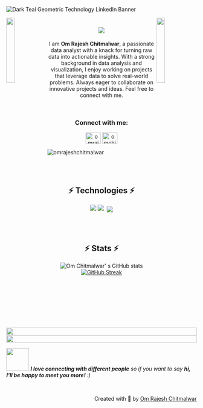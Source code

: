 ![Dark Teal Geometric Technology LinkedIn Banner](https://github.com/user-attachments/assets/b336bc96-3293-4cb9-8d74-88ded834a388)

<img align="left" src="https://user-images.githubusercontent.com/65187002/144930161-2f783401-8d27-4fdf-a2f7-cc0ba32f1f1f.gif" width="21%" style="display:inline;"><img align="right" src="https://user-images.githubusercontent.com/65187002/144930161-2f783401-8d27-4fdf-a2f7-cc0ba32f1f1f.gif" width="21%" style="display:inline;">


<h1 align="CENTER">
    <img src="https://readme-typing-svg.herokuapp.com/?font=Righteous&size=35&center=true&vCenter=true&width=500&height=70&duration=4000&lines=Hi+There!+👋;+I'm+OM+CHITMALWAR!;" />
</h1>
 

<p align='center'>
I am <b>Om Rajesh Chitmalwar</b>, a passionate data analyst with a knack for turning raw data into actionable insights. With a strong background in data analysis and visualization, I enjoy working on projects that leverage data to solve real-world problems. Always eager to collaborate on innovative projects and ideas. Feel free to connect with me.
</p>

<br>
<h3 align="Center">Connect with me:</h3>
<p align="Center">
<a href="Linkedin.com/in/om-rajesh-chitmalwar-0a678a222/" target="blank"><img align="center" src="https://raw.githubusercontent.com/rahuldkjain/github-profile-readme-generator/master/src/images/icons/Social/linked-in-alt.svg" alt="omrajeshchitmalwar" height="30" width="40" /></a>
<a href="[https://instagram.com/omchitmalwar](https://www.instagram.com/omchitmalwar/)" target="blank"><img align="center" src="https://raw.githubusercontent.com/rahuldkjain/github-profile-readme-generator/master/src/images/icons/Social/instagram.svg" alt="omchitmalwar" height="30" width="40" /></a>
</p>

<p align="left"> <img src="https://komarev.com/ghpvc/?username=omrajeshchitmalwar&label=Profile%20views&color=0e75b6&style=flat" alt="omrajeshchitmalwar" /> </p>

<br>
<br>

<div align='center'>
<h2>
⚡ Technologies ⚡
</h2>
</div>

<div align="center">
    <img src="https://skillicons.dev/icons?i=html,css,vscode,github,git,r,anaconda,aws,pr,ae,xd,python,mongodb" /> 
    <img src="https://skillicons.dev/icons?i=angular,postgresql,mysql,flask,grafana,arduino,matlab,raspberrypi" /> 
    <img src="https://img.icons8.com/?size=60&id=qYfwpsRXEcpc&format=png" style="display: inline-block; margin-left: 5px; vertical-align: middle;" />
</div>

<br>
<br>
<br>

<h2 align="center">⚡ Stats ⚡</h2>
 <div align="center";style=display: flex; justify-content: space-around;">
     
  ![Om Chitmalwar' s GitHub stats](https://github-readme-stats.vercel.app/api?username=omrajeshchitmalwar\&theme=midnight-purple\&show_icons=true\&show=reviews,prs_merged,prs_merged_percentage\&hide=contribs,issues) <br>
  [![GitHub Streak](https://streak-stats.demolab.com/?user=omrajeshchitmalwar&theme=midnight-purple)](https://git.io/streak-stats)
  
</div>


<br>
<br>


<img src="https://i.imgur.com/dBaSKWF.gif" height="20" width="100%">


<img src="https://i.imgur.com/dBaSKWF.gif" height="20" width="100%">

<img src="https://media.giphy.com/media/LnQjpWaON8nhr21vNW/giphy.gif" width="60"> <em><b>I love connecting with different people</b> so if you want to say <b>hi, I'll be happy to meet you more!</b> :)</em>

<br>
<p align="right" > Created with 🧡 by <a href="https://omportfolio.odoo.com/">Om Rajesh Chitmalwar</a></p>



